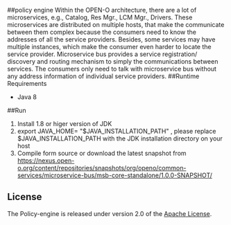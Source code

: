 ##policy engine
Within the OPEN-O architecture, there are a lot of microservices, e.g., Catalog, Res Mgr., LCM Mgr., Drivers. These microservices are distributed on multiple hosts, that make the communicate between them complex because the consumers need to know the addresses of all the service providers. Besides, some services may have multiple instances, which make the consumer even harder to locate the service provider. Microservice bus provides a service registration/ discovery and routing mechanism to simply the communications between services. The consumers only need to talk with microservice bus without any address information of individual service providers. 
##Runtime Requirements
* Java 8

##Run

1. Install 1.8 or higer version of JDK
1. export JAVA_HOME= "$JAVA_INSTALLATION_PATH" , please replace $JAVA_INSTALLATION_PATH with the JDK installation directory on your host
1. Compile form source or download the latest snapshot from https://nexus.open-o.org/content/repositories/snapshots/org/openo/common-services/microservice-bus/msb-core-standalone/1.0.0-SNAPSHOT/


## License
The Policy-engine is released under version 2.0 of the [Apache License][].

[Apache License]: http://www.apache.org/licenses/LICENSE-2.0

 